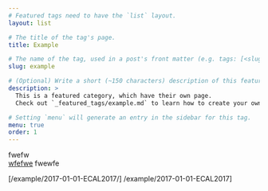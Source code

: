 ```yaml
---
# Featured tags need to have the `list` layout.
layout: list

# The title of the tag's page.
title: Example

# The name of the tag, used in a post's front matter (e.g. tags: [<slug>]).
slug: example

# (Optional) Write a short (~150 characters) description of this featured tag.
description: >
  This is a featured category, which have their own page.
  Check out `_featured_tags/example.md` to learn how to create your own.

# Setting `menu` will generate an entry in the sidebar for this tag.
menu: true
order: 1
---
```


fwefw  
[wfefwe](/example/2017-01-01-ECAL2017.md)
fwewfe  

[/example/2017-01-01-ECAL2017/]
/example/2017-01-01-ECAL2017]

